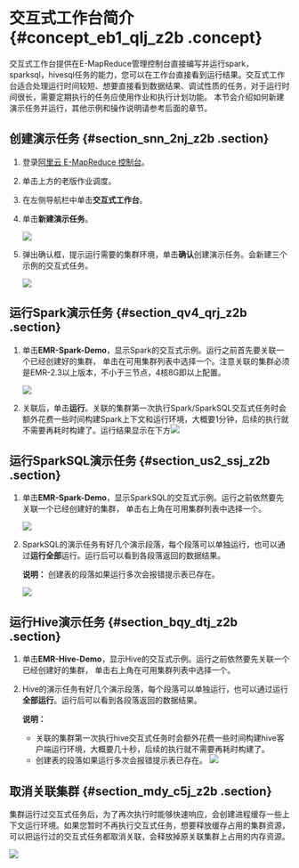 # 交互式工作台简介 {#concept_eb1_qlj_z2b .concept}

交互式工作台提供在E-MapReduce管理控制台直接编写并运行spark，sparksql，hivesql任务的能力，您可以在工作台直接看到运行结果。交互式工作台适合处理运行时间较短、想要直接看到数据结果、调试性质的任务，对于运行时间很长，需要定期执行的任务应使用作业和执行计划功能。 本节会介绍如何新建演示任务并运行，其他示例和操作说明请参考后面的章节。

## 创建演示任务 {#section_snn_2nj_z2b .section}

1.  登录[阿里云 E-MapReduce 控制台](https://emr.console.aliyun.com/)。
2.  单击上方的老版作业调度。
3.  在左侧导航栏中单击**交互式工作台**。
4.  单击**新建演示任务**。

    ![](http://static-aliyun-doc.oss-cn-hangzhou.aliyuncs.com/assets/img/17927/154201569510996_zh-CN.jpg)

5.  弹出确认框，提示运行需要的集群环境，单击**确认**创建演示任务。会新建三个示例的交互式任务。

    ![](http://static-aliyun-doc.oss-cn-hangzhou.aliyuncs.com/assets/img/17927/154201569510998_zh-CN.jpg)


## 运行Spark演示任务 {#section_qv4_qrj_z2b .section}

1.  单击**EMR-Spark-Demo**，显示Spark的交互式示例。运行之前首先要关联一个已经创建好的集群， 单击在可用集群列表中选择一个。注意关联的集群必须是EMR-2.3以上版本，不小于三节点，4核8G即以上配置。

    ![](http://static-aliyun-doc.oss-cn-hangzhou.aliyuncs.com/assets/img/17927/154201569511000_zh-CN.jpg)

2.  关联后，单击**运行**。关联的集群第一次执行Spark/SparkSQL交互式任务时会额外花费一些时间构建Spark上下文和运行环境，大概要1分钟，后续的执行就不需要再耗时构建了。运行结果显示在下方![](http://static-aliyun-doc.oss-cn-hangzhou.aliyuncs.com/assets/img/17927/154201569511001_zh-CN.jpg)

## 运行SparkSQL演示任务 {#section_us2_ssj_z2b .section}

1.  单击**EMR-Spark-Demo**，显示SparkSQL的交互式示例。运行之前依然要先关联一个已经创建好的集群， 单击右上角在可用集群列表中选择一个。

    ![](http://static-aliyun-doc.oss-cn-hangzhou.aliyuncs.com/assets/img/17927/154201569511003_zh-CN.jpg)

2.  SparkSQL的演示任务有好几个演示段落，每个段落可以单独运行，也可以通过**运行全部**运行。运行后可以看到各段落返回的数据结果。

    **说明：** 创建表的段落如果运行多次会报错提示表已存在。

    ![](http://static-aliyun-doc.oss-cn-hangzhou.aliyuncs.com/assets/img/17927/154201569611004_zh-CN.jpg)


## 运行Hive演示任务 {#section_bqy_dtj_z2b .section}

1.  单击**EMR-Hive-Demo**，显示Hive的交互式示例。运行之前依然要先关联一个已经创建好的集群， 单击右上角在可用集群列表中选择一个。
2.  Hive的演示任务有好几个演示段落，每个段落可以单独运行，也可以通过运行**全部运行**。运行后可以看到各段落返回的数据结果。

    **说明：** 

    -   关联的集群第一次执行hive交互式任务时会额外花费一些时间构建hive客户端运行环境，大概要几十秒，后续的执行就不需要再耗时构建了。
    -   创建表的段落如果运行多次会报错提示表已存在。
    ![](http://static-aliyun-doc.oss-cn-hangzhou.aliyuncs.com/assets/img/17927/154201569611005_zh-CN.jpg)


## 取消关联集群 {#section_mdy_c5j_z2b .section}

集群运行过交互式任务后，为了再次执行时能够快速响应，会创建进程缓存一些上下文运行环境。如果您暂时不再执行交互式任务，想要释放缓存占用的集群资源，可以把运行过的交互式任务都取消关联，会释放掉原关联集群上占用的内存资源。

![](http://static-aliyun-doc.oss-cn-hangzhou.aliyuncs.com/assets/img/17927/154201569611006_zh-CN.jpg)

